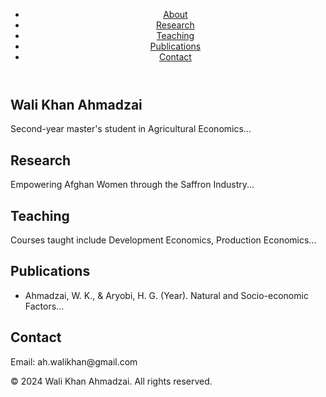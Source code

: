 <!DOCTYPE html>
<html lang="en">
<head>
    <meta charset="UTF-8">
    <meta name="viewport" content="width=device-width, initial-scale=1.0">
    <title>Wali Khan Ahmadzai</title>
    <link rel="stylesheet" href="style.css">
</head>
<body>
    <header>
        <nav>
            <ul>
                <li><a href="#about">About</a></li>
                <li><a href="#research">Research</a></li>
                <li><a href="#teaching">Teaching</a></li>
                <li><a href="#publications">Publications</a></li>
                <li><a href="#contact">Contact</a></li>
            </ul>
        </nav>
    </header>
    <main>
        <section id="about">
            <h1>Wali Khan Ahmadzai</h1>
            <p>Second-year master's student in Agricultural Economics...</p>
        </section>
        <section id="research">
            <h2>Research</h2>
            <p>Empowering Afghan Women through the Saffron Industry...</p>
        </section>
        <section id="teaching">
            <h2>Teaching</h2>
            <p>Courses taught include Development Economics, Production Economics...</p>
        </section>
        <section id="publications">
            <h2>Publications</h2>
            <ul>
                <li>Ahmadzai, W. K., & Aryobi, H. G. (Year). Natural and Socio-economic Factors...</li>
            </ul>
        </section>
        <section id="contact">
            <h2>Contact</h2>
            <p>Email: ah.walikhan@gmail.com</p>
        </section>
    </main>
    <footer>
        <p>&copy; 2024 Wali Khan Ahmadzai. All rights reserved.</p>
    </footer>
</body>
</html>
